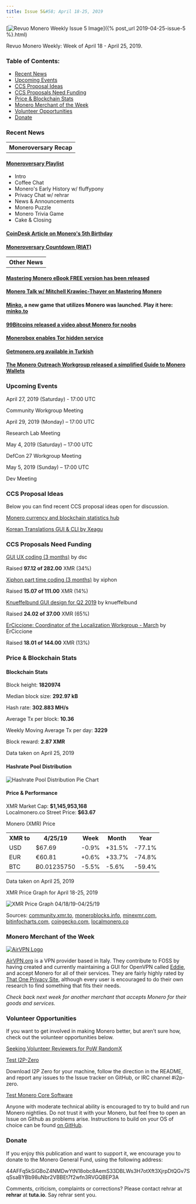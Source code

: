 ```yaml
---
title: Issue 5&#58; April 18-25, 2019
---
```

[<img src="/img/img-issue5.jpg" alt="Revuo Monero Weekly Issue 5 Image">]({% post_url 2019-04-25-issue-5 %}.html)

Revuo Monero Weekly: Week of April 18 - April 25, 2019.
<!--more-->

<h3>Table of Contents:</h3>
<ul class="contents">
    <li><a href="#news">Recent News</a></li>
    <li><a href="#events">Upcoming Events</a></li>
    <li><a href="#ideas">CCS Proposal Ideas</a></li>
    <li><a href="#proposals">CCS Proposals Need Funding</a></li>
    <li><a href="#stats">Price & Blockchain Stats</a></li>
    <li><a href="#merchant">Monero Merchant of the Week</a></li>
    <li><a href="#volunteer">Volunteer Opportunities</a></li>
    <li><a href="#donate">Donate</a></li>
</ul>

<h3 id="news">Recent News</h3>

<table class="moneroversary-table">
  <tbody><tr class="row1">
    <th>Moneroversary Recap</th>
  </tr>
</tbody></table>

<div class="newsbyte">
    <h4><a href="https://www.youtube.com/playlist?list=PLsSYUeVwrHBkx9Gqi4HitIEWfQo2sTdti" target="_blank">Moneroversary Playlist</a>
    </h4>
    <ul>
        <li>Intro</li>
        <li>Coffee Chat</li>
        <li>Monero's Early History w/ fluffypony</li>
        <li>Privacy Chat w/ rehrar</li>
        <li>News & Announcements</li>
        <li>Monero Puzzle</li>
        <li>Monero Trivia Game</li>
        <li>Cake & Closing</li>
    </ul>
</div>

<div class="newsbyte">
    <h4><a href="https://www.coindesk.com/privacy-crypto-monero-celebrates-its-5th-birthday" target="_blank">CoinDesk Article on Monero's 5th Birthday</a>
    </h4>
</div>

<div class="newsbyte">
    <h4><a href="https://www.youtube.com/watch?v=Ihgrs_H1mbA" target="_blank">Moneroversary Countdown (RIAT)</a>
    </h4>
</div>

<table class="moneroversary-table">
  <tbody><tr class="row1">
    <th>Other News</th>
  </tr>
</tbody></table>

<div class="newsbyte">
    <h4><a href="https://masteringmonero.com/" target="_blank">Mastering Monero eBook FREE version has been released</a>
    </h4>
</div>

<div class="newsbyte">
    <h4><a href="https://www.youtube.com/watch?v=6v4UMr1utuA" target="_blank">Monero Talk w/ Mitchell Krawiec-Thayer on Mastering Monero</a>
    </h4>
</div>

<div class="newsbyte">
<h4><a href="https://minko.to/" target="_blank">Minko</a>, a new game that utilizes Monero was launched. Play it here: <a href="https://minko.to/" target="_blank">minko.to</a></h4>
</div>

<div class="newsbyte">
    <h4><a href="https://youtu.be/qrUq0v5VgdU" target="_blank">99Bitcoins released a video about Monero for noobs</a></h4>
</div>

<div class="newsbyte">
    <h4>
        <a href="https://www.reddit.com/r/Monerobox/comments/bggcd7/monerobox_now_supports_tor_hidden_service_for/" target="_blank">Monerobox enables Tor hidden service</a>
    </h4>
</div>

<div class="newsbyte">
    <h4>
        <a href="https://ww.getmonero.org/tr/index.html" target="_blank">Getmonero.org available in Turkish</a>
    </h4>
</div>

<div class="newsbyte">
    <h4>
        <a href="https://www.monerooutreach.org/stories/monero_wallet_quickstart.php" target="_blank">The Monero Outreach Workgroup released a simplified Guide to Monero Wallets</a>
    </h4>
</div>

<h3 id="events">Upcoming Events</h3>

<div class="event">
    <p class="date" markdown="1">April 27, 2019 (Saturday) - 17:00 UTC</p>
    <p markdown="1">Community Workgroup Meeting</p>
</div>

<div class="event">
    <p class="date">April 29, 2019 (Monday) – 17:00 UTC</p>
    <p>Research Lab Meeting</p>
</div>

<div class="event">
    <p class="date" markdown="1">May 4, 2019 (Saturday) – 17:00 UTC</p>
    <p markdown="1">DefCon 27 Workgroup Meeting</p>
</div>

<div class="event">
    <p class="date" markdown="1">May 5, 2019 (Sunday) – 17:00 UTC</p>
    <p markdown="1">Dev Meeting</p>
</div>

<h3 id="ideas">CCS Proposal Ideas</h3>

<p>Below you can find recent CCS proposal ideas open for discussion.</p>

<div class="proposal">
<p><a href="https://repo.getmonero.org/monero-project/ccs-proposals/merge_requests/58" target="_blank">Monero currency and blockchain statistics hub</a></p>
</div>

<div class="proposal">
<p><a href="https://repo.getmonero.org/monero-project/ccs-proposals/merge_requests/56" target="_blank">Korean Translations GUI & CLI by Xeagu</a></p>
</div>

<h3 id="proposals">CCS Proposals Need Funding</h3>

<div class="proposal">
    <p><a href="https://ccs.getmonero.org/proposals/dsc-2019-q2.html" target="_blank">GUI UX coding (3 months)</a> by dsc</p>
    <p>Raised <b>97.12 of 282.00</b> XMR (34%)</p>
</div>

<div class="proposal">
    <p><a href="https://ccs.getmonero.org/proposals/xiphon-part-time.html" target="_blank">Xiphon part time coding (3 months)</a> by xiphon</p>
    <p>Raised <b>15.07 of 111.00</b> XMR (14%)</p>
</div>

<div class="proposal">
    <p><a href="https://ccs.getmonero.org/proposals/knueffelbund-gui-design-for-q2-2019.html" target="_blank">Knueffelbund GUI design for Q2 2019</a> by knueffelbund</p>
    <p>Raised <b>24.02 of 37.00</b> XMR (65%)</p>
</div>

<div class="proposal">
    <p><a href="https://ccs.getmonero.org/proposals/ErCiccione-localizations.html" target="_blank">ErCiccione: Coordinator of the Localization Workgroup - March</a> by ErCiccione</p>
    <p>Raised <b>18.01 of 144.00</b> XMR (13%)</p>
</div>

<h3 id="stats">Price & Blockchain Stats</h3>

<h4 class="stat">Blockchain Stats</h4>

<div class="bcstats">
    <p>Block height: <b>1820974</b></p>
    <p>Median block size: <b>292.97 kB</b></p>
    <p>Hash rate: <b>302.883 MH/s</b></p>
    <p>Average Tx per block: <b>10.36</b></p>
    <p>Weekly Moving Average Tx per day: <b>3229</b></p>
    <p>Block reward: <b>2.87 XMR</b></p>
</div>
<p class="note">Data taken on April 25, 2019</p>

<h4 class="stat">Hashrate Pool Distribution</h4>
<p><img src="/img/hashrate-pool-distribution-0425.png" alt="Hashrate Pool Distribution Pie Chart"/></p>

<h4 class="stat">Price & Performance</h4>

<div class="price-intro">XMR Market Cap:  <b>$1,145,953,168</b><br>Localmonero.co Street Price: <b>$63.67</b></div>

<p class="table-title">Monero (XMR) Price</p>
<table class="price-table">
  <tr class="row1">
    <th>XMR to</th>
    <th>4/25/19</th>
    <th>Week</th>
    <th>Month</th>
    <th>Year</th>
  </tr>
  <tr>
    <td data-th="XMR to">USD</td>
    <td data-th="04/25/19">$67.69</td>
    <td data-th="Week" class="red">-0.9%</td>
    <td data-th="Month" class="green">+31.5%</td>
    <td data-th="Year" class="red">-77.1%</td>
  </tr>
  <tr class="row3">
    <td data-th="XMR to">EUR</td>
    <td data-th="04/25/19">€60.81</td>
    <td data-th="Week" class="green">+0.6%</td>
    <td data-th="Month" class="green">+33.7%</td>
    <td data-th="Year" class="red">-74.8%</td>
  </tr>
  <tr>
    <td data-th="XMR to">BTC</td>
    <td data-th="04/25/19">Ƀ0.01235750 </td>
    <td data-th="Week" class="red">-5.5%</td>
    <td data-th="Month" class="red">-5.6%</td>
    <td data-th="Year" class="red">-59.4%</td>
  </tr>
</table>
<p class="note">Data taken on April 25, 2019</p>

<p class="table-title">XMR Price Graph for April 18-25, 2019</p>

![XMR Price Graph 04/18/19-04/25/19](/img/weekly-chart-0425.png "XMR Price Graph 04/18/19-04/25/19") 

Sources: <a href="https://community.xmr.to/explorer/mainnet/" target="_blank">community.xmr.to</a>, <a href="https://moneroblocks.info/stats/transaction-stats" target="_blank">moneroblocks.info</a>, <a href="https://minexmr.com/pools.html" target="_blank">minexmr.com</a>, <a href="https://bitinfocharts.com/monero/" target="_blank">bitinfocharts.com</a>, <a href="https://www.coingecko.com/" target="_blank">coingecko.com</a>, <a href="https://localmonero.co/" target="_blank">localmonero.co</a>

<h3 id="merchant">Monero Merchant of the Week</h3>

<a href="https://airvpn.org/" target="_blank"><img src="/img/airvpn-logo.png" alt="AirVPN Logo" class="merchant-img" id="airvpn"></a>

<a href="https://airvpn.org/" target="_blank">AirVPN.org</a> is a VPN provider based in Italy. They contribute to FOSS by having created and currently maintaining a GUI for OpenVPN called <a href="https://github.com/AirVPN/Eddie" target="_blank">Eddie</a>, and accept Monero for all of their services. They are fairly highly rated by <a href="https://thatoneprivacysite.net/vpn-comparison-chart/" target="_blank">That One Privacy Site</a>, although every user is encouraged to do their own research to find something that fits their needs.

<i>Check back next week for another merchant that accepts Monero for their goods and services.</i>

<h3 id="volunteer">Volunteer Opportunities</h3>

<p>If you want to get involved in making Monero better, but aren’t sure how, check out the volunteer opportunities below.</p>

<p><a href="https://www.reddit.com/r/Monero/comments/b5fe5j/psa_seeking_volunteer_reviewers_for_pow_randomx/" target="_blank">Seeking Volunteer Reviewers for PoW RandomX</a></p>

<p class="date"><a href="https://github.com/i2p-zero/i2p-zero/releases" target="_blank">Test I2P-Zero</a></p>
<p>Download I2P Zero for your machine, follow the direction in the README, and report any issues to the Issue tracker on GitHub, or IRC channel #i2p-zero.</p>

<p class="date"><a href="https://github.com/monero-project/monero" target="_blank">Test Monero Core Software</a></p>
<p>Anyone with moderate technical ability is encouraged to try to build and run Monero nightlies. Do not trust it with your Monero, but feel free to open an Issue on Github as problems arise. Instructions to build on your OS of choice can be found <a href="https://github.com/monero-project/monero#compiling-monero-from-source" target="_blank">on GitHub</a>. </p>

<h3 id="donate">Donate</h3>

<p markdown="1">If you enjoy this publication and want to support it, we encourage you to donate to the Monero General Fund, using the following address:</p>

<p class="address" markdown="1">44AFFq5kSiGBoZ4NMDwYtN18obc8AemS33DBLWs3H7otXft3XjrpDtQGv7SqSsaBYBb98uNbr2VBBEt7f2wfn3RVGQBEP3A</p>

<!--p><a href="monero:44AFFq5kSiGBoZ4NMDwYtN18obc8AemS33DBLWs3H7otXft3XjrpDtQGv7SqSsaBYBb98uNbr2VBBEt7f2wfn3RVGQBEP3A" class="qr"><img src="/img/donate-monero.png"></a></p-->

Comments, criticism, complaints or corrections? Please contact rehrar at **rehrar** at **tuta.io**. Say rehrar sent you.